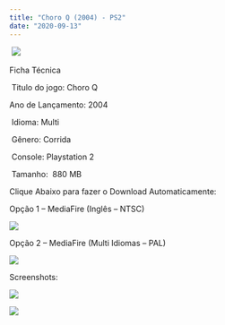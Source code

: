 ```yaml
---
title: "Choro Q (2004) - PS2"
date: "2020-09-13"
---
```


 ![](https://1.bp.blogspot.com/-onALbZbpEAA/X15oz9pzvwI/AAAAAAAAO_o/C55srxHugMMep_GyEPkB_DsAFkcLtzo3wCLcBGAsYHQ/s320/ChoroQ_Coverart.png)

Ficha Técnica

 Titulo do jogo: Choro Q

Ano de Lançamento: 2004 

 Idioma: Multi

 Gênero: Corrida

 Console: Playstation 2

 Tamanho:  880 MB

Clique Abaixo para fazer o Download Automaticamente:

Opção 1 – MediaFire (Inglês – NTSC)

[![](https://1.bp.blogspot.com/-IbH7YOEVnL8/XtsdXL1HALI/AAAAAAAAKII/cd2qn8tymbgR_DK4wQy8mRjmkGYakZ2vwCK4BGAsYHg/MEDIAFIRE1.png)](https://zee.gl/ZaCYywG)

Opção 2 – MediaFire (Multi Idiomas – PAL)

[![](https://1.bp.blogspot.com/-IbH7YOEVnL8/XtsdXL1HALI/AAAAAAAAKII/cd2qn8tymbgR_DK4wQy8mRjmkGYakZ2vwCK4BGAsYHg/MEDIAFIRE1.png)](https://zee.gl/Ep9q5L)

Screenshots:

[![](https://1.bp.blogspot.com/-XNhhh2bJDCA/X15oz1nh3qI/AAAAAAAAO_s/__Ptw4QWt68CMr7xqScDcn0clDNDoMDxACLcBGAsYHQ/w500-h395/150399-Choro_Q_{40dcdfd0a3f176073d713beaee4fcd56db243ec708877a2e730ba987ecd6f1ab}2528USA{40dcdfd0a3f176073d713beaee4fcd56db243ec708877a2e730ba987ecd6f1ab}2529-1495110791.jpg)](https://1.bp.blogspot.com/-XNhhh2bJDCA/X15oz1nh3qI/AAAAAAAAO_s/__Ptw4QWt68CMr7xqScDcn0clDNDoMDxACLcBGAsYHQ/s1600/150399-Choro_Q_{40dcdfd0a3f176073d713beaee4fcd56db243ec708877a2e730ba987ecd6f1ab}2528USA{40dcdfd0a3f176073d713beaee4fcd56db243ec708877a2e730ba987ecd6f1ab}2529-1495110791.jpg)

[![](https://1.bp.blogspot.com/-UiR7Jz2aCAI/X15ozUtkYqI/AAAAAAAAO_k/mZVK3RIaFmwrBb7Y9Elth2BJCzpsSdclwCLcBGAsYHQ/w500-h281/maxresdefault.jpg)](https://1.bp.blogspot.com/-UiR7Jz2aCAI/X15ozUtkYqI/AAAAAAAAO_k/mZVK3RIaFmwrBb7Y9Elth2BJCzpsSdclwCLcBGAsYHQ/s1280/maxresdefault.jpg)
